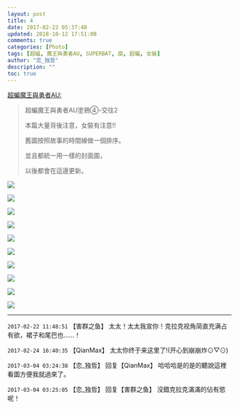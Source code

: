 ```yaml
---
layout: post
title: 4
date: 2017-02-22 05:37:48
updated: 2018-10-12 17:51:00
comments: true
categories: [Photo]
tags: [超蝠, 魔王與勇者AU, SUPERBAT, 腐, 超蝙, 女裝]
author: "恋_独哲"
description: ""
toc: true
---
```


<p reblogfrom="reblogfrom"  ><a target="_blank" href="http://superbatdemogorgonandthebrave.lofter.com/post/1eb6db1d_e5c9fcb"  >超蝙魔王與勇者AU:</a></p> 
<blockquote> 
 <p>超蝙魔王與勇者AU塗鴉④-交往2</p> 
 <p>本篇大量背後注意，女裝有注意!!</p> 
 <p>舊圖按照故事的時間線做一個排序。</p> 
 <p>並且都統一用一樣的封面圖，</p> 
 <p>以後都會在這邊更新。</p> 
</blockquote>

![](https://raw.githubusercontent.com/alicewish/maple50821/master/img_YW5MWVN1NEpoZFcrQVVRVVU2MHBEVEVoUUhlTVdnN045K2ZZTjBvYUhFQWc0TzZ2cUd1dWJBPT0.jpg)

![](https://raw.githubusercontent.com/alicewish/maple50821/master/img_YW5MWVN1NEpoZFcrQVVRVVU2MHBEUW5uV3BFc2RjN0k1ekE2dmFkM1ptVSsxdVQ1TzloaHJ3PT0.jpg)

![](https://raw.githubusercontent.com/alicewish/maple50821/master/img_YW5MWVN1NEpoZFcrQVVRVVU2MHBEZEJIMzBub0Vtdms1d2ZnT0paTDBoelIwa0NoQU4xRmd3PT0.jpg)

![](https://raw.githubusercontent.com/alicewish/maple50821/master/img_YW5MWVN1NEpoZFcrQVVRVVU2MHBEYXk0YmowekFzN0x6NWpuVG5GanFTOGYza1VsR3plemFnPT0.jpg)

![](https://raw.githubusercontent.com/alicewish/maple50821/master/img_YW5MWVN1NEpoZFcrQVVRVVU2MHBEWEJyb0ozZ3BrUUpDLzROY0VrRmt5QWF5OTFjd0IzZ2JBPT0.jpg)

![](https://raw.githubusercontent.com/alicewish/maple50821/master/img_YW5MWVN1NEpoZFcrQVVRVVU2MHBEVnNtTzBLNXkyTVROMlY3TXpKeTZRMkJLVG9qcFRGaXl3PT0.jpg)

![](https://raw.githubusercontent.com/alicewish/maple50821/master/img_YW5MWVN1NEpoZFcrQVVRVVU2MHBEVy93SHBKalFpdmpWMUYvTXo5Q2Yxam5PVlo3eEVwc0hRPT0.jpg)

![](https://raw.githubusercontent.com/alicewish/maple50821/master/img_YW5MWVN1NEpoZFcrQVVRVVU2MHBEVnh1eCt1ZmZrT3ZUcitma2VIdGhOZXdYUXZrb1EvdTdBPT0.jpg)

![](https://raw.githubusercontent.com/alicewish/maple50821/master/img_YW5MWVN1NEpoZFcrQVVRVVU2MHBEYXlrY0s1TExjZllpOENkY2hJSVRuWkt5eU9xRXFTNCtnPT0.jpg)

![](https://raw.githubusercontent.com/alicewish/maple50821/master/img_YW5MWVN1NEpoZFcrQVVRVVU2MHBEWUZJOFpyNHZQNzBJOCtBVWlaMTJvbDlrRlo5MlUvbXh3PT0.jpg)

---

`2017-02-22 11:48:51` 【害群之鱼】 太太！太太我宣你！克拉克视角简直充满占有欲，裙子和尾巴也……！

`2017-02-24 16:40:35` 【QianMax】 太太你终于来这里了!(开心到崩崩炸⊙▽⊙)

`2017-03-04 03:24:38` 【恋\_独哲】 回复【QianMax】 哈哈哈是的是的聽說這裡看圖方便我就過來了。

`2017-03-04 03:25:05` 【恋\_独哲】 回复【害群之鱼】 沒錯克拉克滿滿的佔有慾呢！
